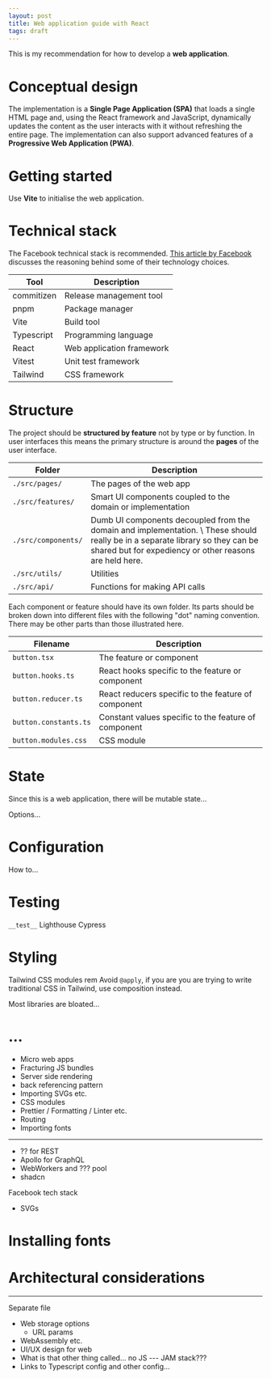 ```yaml
---
layout: post
title: Web application guide with React
tags: draft
---
```


This is my recommendation for how to develop a **web application**.

# Conceptual design

The implementation is a **Single Page Application (SPA)** that loads a single HTML page and, using the React framework and JavaScript, dynamically updates the content as the user interacts with it without refreshing the entire page.
The implementation can also support advanced features of a **Progressive Web Application (PWA)**.

# Getting started

Use **Vite** to initialise the web application.

# Technical stack

The Facebook technical stack is recommended.
[This article by Facebook](https://engineering.fb.com/2020/05/08/web/facebook-redesign/) discusses the reasoning behind some of their technology choices.

| Tool | Description |
|-|-|
| commitizen | Release management tool |
| pnpm | Package manager |
| Vite | Build tool |
| Typescript | Programming language |
| React | Web application framework |
| Vitest | Unit test framework |
| Tailwind | CSS framework |

# Structure

The project should be **structured by feature** not by type or by function.
In user interfaces this means the primary structure is around the **pages** of the user interface.

| Folder | Description |
|-|-|
| `./src/pages/` | The pages of the web app |
| `./src/features/` | Smart UI components coupled to the domain or implementation |
| `./src/components/` | Dumb UI components decoupled from the domain and implementation. \\ These should really be in a separate library so they can be shared but for expediency or other reasons are held here. |
| `./src/utils/` | Utilities |
| `./src/api/` | Functions for making API calls |

Each component or feature should have its own folder.
Its parts should be broken down into different files with the following "dot" naming convention.
There may be other parts than those illustrated here.

| Filename | Description |
|-|-|
| `button.tsx` | The feature or component |
| `button.hooks.ts` | React hooks specific to the feature or component |
| `button.reducer.ts` | React reducers specific to the feature of component |
| `button.constants.ts` | Constant values specific to the feature of component |
| `button.modules.css` | CSS module |

# State

Since this is a web application, there will be mutable state...

Options...

# Configuration

How to...

# Testing 

`__test__`
Lighthouse
Cypress

# Styling

Tailwind
CSS modules
rem
Avoid `@apply`, if you are you are trying to write traditional CSS in Tailwind, use composition instead.

Most libraries are bloated...

# ...

* Micro web apps
* Fracturing JS bundles
* Server side rendering
* back referencing pattern
* Importing SVGs etc.
* CSS modules
* Prettier / Formatting / Linter etc.
* Routing
* Importing fonts

---

* ?? for REST
* Apollo for GraphQL
* WebWorkers and ??? pool
* shadcn

Facebook tech stack
* SVGs

# Installing fonts

# Architectural considerations

---

Separate file

* Web storage options
    * URL params
* WebAssembly etc.
* UI/UX design for web
* What is that other thing called... no JS --- JAM stack???
* Links to Typescript config and other config...
